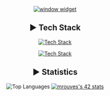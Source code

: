 <div align="center">

[![window widget](https://window-lemon.vercel.app/api/Window?titleBar=Heyy👋&title=I%27m+Michael&desc=Low+Level+Dev+C%2FC%2B%2B&theme=dark)](https://github.com/MykleR/42-ecs)

## ► Tech Stack

[![Tech Stack](https://skillicons.dev/icons?i=git,linux,arch,debian,bash,c,cpp,cs,unity&perline=9&theme=dark)](https://skillicons.dev)

[![Tech Stack](https://skillicons.dev/icons?i=vim,neovim,js,ts,html,css,java,py&perline=9&theme=dark)](https://skillicons.dev)

## ► Statistics

<img src="https://github-readme-stats.vercel.app/api/top-langs/?username=MykleR&layout=compact&theme=dark&hide_border=true" alt="Top Languages" />

<a href="https://github.com/oakoudad/badge42">
  <img src="https://badge.mediaplus.ma/darkblue/mrouves?1337Badge=off&UM6P=off" alt="mrouves's 42 stats" />
</a>
